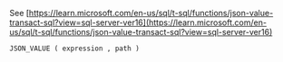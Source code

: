 See [https://learn.microsoft.com/en-us/sql/t-sql/functions/json-value-transact-sql?view=sql-server-ver16](https://learn.microsoft.com/en-us/sql/t-sql/functions/json-value-transact-sql?view=sql-server-ver16)
```
JSON_VALUE ( expression , path )
```
